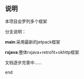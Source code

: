 ## 说明

本项目会罗列多个框架


分支说明：

**main**:采用最新的jetpack框架

**rxjava**:整体rxjava+retrofit+okhttp框架

文档逐步完善中……

end
